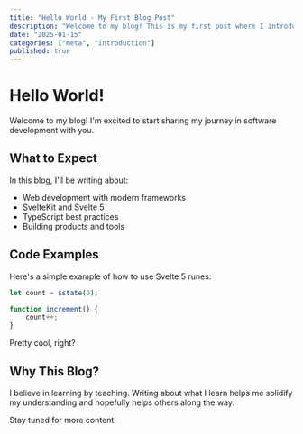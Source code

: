 ```yaml
---
title: "Hello World - My First Blog Post"
description: "Welcome to my blog! This is my first post where I introduce myself and share what you can expect from this blog."
date: "2025-01-15"
categories: ["meta", "introduction"]
published: true
---
```


# Hello World!

Welcome to my blog! I'm excited to start sharing my journey in software development with you.

## What to Expect

In this blog, I'll be writing about:

- Web development with modern frameworks
- SvelteKit and Svelte 5
- TypeScript best practices
- Building products and tools

## Code Examples

Here's a simple example of how to use Svelte 5 runes:

```typescript
let count = $state(0);

function increment() {
	count++;
}
```

Pretty cool, right?

## Why This Blog?

I believe in learning by teaching. Writing about what I learn helps me solidify my understanding and hopefully helps others along the way.

Stay tuned for more content!
